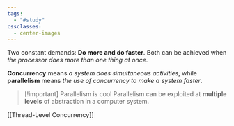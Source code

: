 ```yaml
---
tags:
  - "#study"
cssclasses:
  - center-images
---
```

Two constant demands: **Do more and do faster**. Both can be achieved when *the processor does more than one thing at once*.

**Concurrency** means *a system does simultaneous activities*, while **parallelism** means *the use of concurrency to make a system faster*.


> [!important] Parallelism is cool
> Parallelism can be exploited at **multiple levels** of abstraction in a computer system.

[[Thread-Level Concurrency]]

